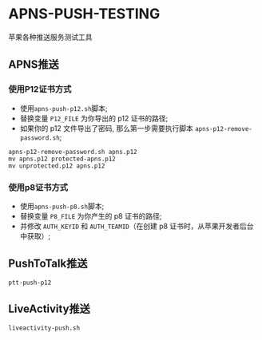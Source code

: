 # APNS-PUSH-TESTING
苹果各种推送服务测试工具

## APNS推送
### 使用P12证书方式
- 使用`apns-push-p12.sh`脚本;
- 替换变量 `P12_FILE` 为你导出的 p12 证书的路径;
- 如果你的 p12 文件导出了密码, 那么第一步需要执行脚本 `apns-p12-remove-password.sh`;
```Shell
apns-p12-remove-password.sh apns.p12
mv apns.p12 protected-apns.p12
mv unprotected.p12 apns.p12
```
### 使用p8证书方式
- 使用`apns-push-p8.sh`脚本;
- 替换变量 `P8_FILE` 为你产生的 p8 证书的路径;
- 并修改 `AUTH_KEYID` 和 `AUTH_TEAMID`（在创建 p8 证书时，从苹果开发者后台中获取）;

## PushToTalk推送
`ptt-push-p12`
## LiveActivity推送
`liveactivity-push.sh`

